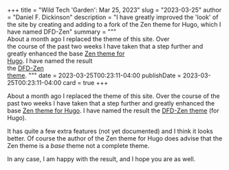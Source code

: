 +++
title = "Wild Tech 'Garden': Mar 25, 2023"
slug = "2023-03-25"
author = "Daniel F. Dickinson"
description = "I have greatly improved the 'look' of the site by creating and adding to a fork of the Zen theme for Hugo, which I have named DFD-Zen"
summary = """\
About a month ago I replaced the theme of this site. Over \
the course of the past two weeks I have taken that a step further and \
greatly enhanced the base [Zen theme for \
Hugo](https://github.com/frjo/hugo-theme-zen). I have named the result \
the [DFD-Zen \
theme](https://github.com/wildtechgarden/zen-theme-hugo-wtg).
"""
date = 2023-03-25T00:23:11-04:00
publishDate = 2023-03-25T00:23:11-04:00
card = true
+++

About a month ago I replaced the theme of this site. Over
the course of the past two weeks I have taken that a step further and
greatly enhanced the base [Zen theme for
Hugo](https://github.com/frjo/hugo-theme-zen). I have named the result
the [DFD-Zen theme](https://github.com/wildtechgarden/zen-theme-hugo-wtg)
(for Hugo).

It has quite a few extra features (not yet documented) and I think it looks
better. Of course the author of the Zen theme for Hugo does advise that the Zen
theme is a _base_ theme not a complete theme.

In any case, I am happy with the result, and I hope you are as well.
